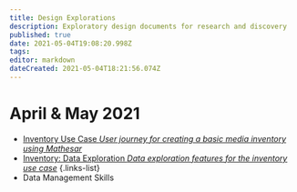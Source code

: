 ```yaml
---
title: Design Explorations
description: Exploratory design documents for research and discovery
published: true
date: 2021-05-04T19:08:20.998Z
tags: 
editor: markdown
dateCreated: 2021-05-04T18:21:56.074Z
---
```


# April & May 2021

- [Inventory Use Case *User journey for creating a basic media inventory using Mathesar*](/design/exploration/inventory-use-case)
- [Inventory: Data Exploration *Data exploration features for the inventory use case*](/design/exploration/inventory-data-exploration)
{.links-list}
- Data Management Skills